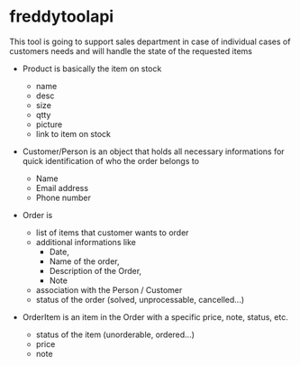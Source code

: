 # freddytoolapi

This tool is going to support sales department in case of individual cases of customers needs and will handle the state of the requested items

- Product is basically the item on stock
  - name
  - desc
  - size
  - qtty
  - picture
  - link to item on stock
  
- Customer/Person is an object that holds all necessary informations for quick identification of who the order belongs to
  - Name
  - Email address
  - Phone number
  
- Order is
  - list of items that customer wants to order
  - additional informations like 
    - Date, 
    - Name of the order, 
    - Description of the Order, 
    - Note
  - association with the Person / Customer
  - status of the order (solved, unprocessable, cancelled...)
  
- OrderItem is an item in the Order with a specific price, note, status, etc.
  - status of the item (unorderable, ordered...)
  - price
  - note
  
